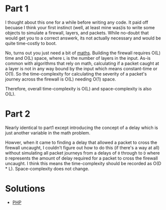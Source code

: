 # Part 1

I thought about this one for a while before writing any code. It paid off becuase I think your first instinct (well, at
least mine was)is to write some objects to simulate a firewall, layers, and packets. While no-doubt that would get you
to a correct answerk, its not actually necessary and would be quite time-costly to boot.

No, turns out you just need a bit of [maths](https://en.wiktionary.org/wiki/maths). Building the firewall requires O(L)
time and O(L) space, where `L` is the number of layers in the input. As-is common with algorithms that rely on math,
calculating if a packet caught at a layer is not in any way bound by the input which means constant-time or O(1). So the
time-complexity for calculating the severity of a packet's journey across the firewall is O(L) needing O(1) space.

Therefore, overall time-complexity is O(L) and space-complexity is also O(L).

# Part 2

Nearly identical to part1 except introducing the concept of a delay which is just another variable in the math problem.

Howver, when it came to finding a delay that allowed a packet to cross the firewall uncaught, I couldn't figure out how
to do this (if there's a way at all) without simulating all packet journeys from a delays of `0` through to  `D` where 
`D` represents the amount of delay required for a packet to cross the firewall uncaught. I think this means the
time-complexity should be recorded as O(D * L). Space-complexity does not change.

# Solutions

 - [PHP](../../php/src/Solution/Day13Solution.php)